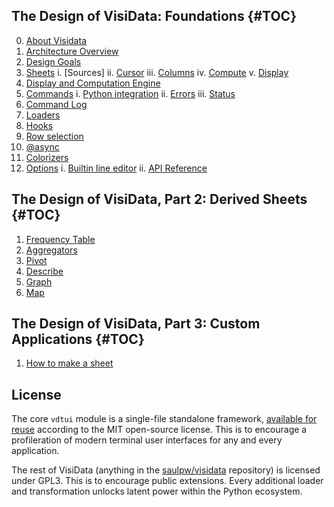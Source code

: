 ## The Design of VisiData: Foundations {#TOC}

0. [About Visidata](/about)
1. [Architecture Overview](/design/overview)
2. [Design Goals](/design/goals)
3. [Sheets](/design/sheets)
    i. [Sources]
    ii. [Cursor]()
    iii. [Columns]()
    iv. [Compute]()
    v. [Display]()
4. [Display and Computation Engine](/design/engine)
5. [Commands](/design/commands)
    i. [Python integration](/design/commands#python)
    ii. [Errors](/design/commands#errors)
    iii. [Status](/design/commands#status)
6. [Command Log](/design/commandlog)
7. [Loaders](/design/loaders)
8. [Hooks](/design/hooks)
9. [Row selection](/design/selected)
10. [@async](/design/async)
11. [Colorizers](/design/color)
12. [Options](/design/options)
    i. [Builtin line editor](/design/editor)
    ii. [API Reference](/design/api)

<!-- end of list -->

## The Design of VisiData, Part 2: Derived Sheets {#TOC}

1. [Frequency Table]()
2. [Aggregators](/design/aggregators)
3. [Pivot]()
4. [Describe]()
5. [Graph]()
6. [Map](/design/)

<!-- end of list -->

## The Design of VisiData, Part 3: Custom Applications {#TOC}

1. [How to make a sheet](/howto/sheet)

<!-- end of list -->

## License

The core `vdtui` module is a single-file standalone framework, [available for reuse](/design/vdtui) according to the MIT open-source license.
This is to encourage a profileration of modern terminal user interfaces for any and every application.

The rest of VisiData (anything in the [saulpw/visidata](http://github.com/saulpw/visidata) repository) is licensed under GPL3.
This is to encourage public extensions.
Every additional loader and transformation unlocks latent power within the Python ecosystem.
